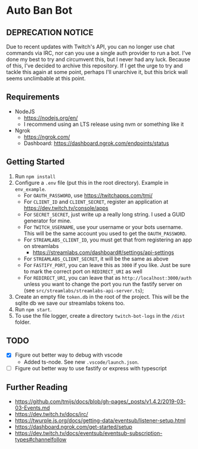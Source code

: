 # Auto Ban Bot

## DEPRECATION NOTICE

Due to recent updates with Twitch's API, you can no longer use chat commands via IRC, nor can you use a single auth provider to run a bot. I've done my best to try and circumvent this, but I never had any luck. Because of this, I've decided to archive this repository. If I get the urge to try and tackle this again at some point, perhaps I'll unarchive it, but this brick wall seems unclimbable at this point.

## Requirements

- NodeJS
    - https://nodejs.org/en/
    - I recommend using an LTS release using nvm or something like it
- Ngrok
    - https://ngrok.com/
    - Dashboard: https://dashboard.ngrok.com/endpoints/status

## Getting Started

1. Run `npm install`
2. Configure a `.env` file (put this in the root directory). Example in `env_example`.
    - For `OAUTH_PASSWORD`, use https://twitchapps.com/tmi/
    - For `CLIENT_ID` and `CLIENT_SECRET`, register an application at https://dev.twitch.tv/console/apps
    - For `SECRET_SECRET`, just write up a really long string. I used a GUID generator for mine.
    - For `TWITCH_USERNAME`, use your username or your bots username. This will be the same account you used to get the `OAUTH_PASSWORD`.
    - For `STREAMLABS_CLIENT_ID`, you must get that from registering an app on streamlabs
      - https://streamlabs.com/dashboard#/settings/api-settings
    - For `STREAMLABS_CLIENT_SECRET`, it will be the same as above
    - For `FASTIFY_PORT`, you can leave this as `3000` if you like. Just be sure to mark the correct port on `REDIRECT_URI` as well
    - For `REDIRECT_URI`, you can leave that as `http://localhost:3000/auth` unless you want to change the port you run the fastify server on (see `src/streamlabs/streamlabs-api-server.ts`);
3. Create an empty file `token.db` in the root of the project. This will be the sqlite db we save our streamlabs tokens too.
4. Run `npm start`.
5. To use the file logger, create a directory `twitch-bot-logs` in the `/dist` folder.

## TODO

- [x] Figure out better way to debug with vscode
    - Added ts-node. See new `.vscode/launch.json`.
- [ ] Figure out better way to use fastify or express with typescript

## Further Reading

- https://github.com/tmijs/docs/blob/gh-pages/_posts/v1.4.2/2019-03-03-Events.md
- https://dev.twitch.tv/docs/irc/
- https://twurple.js.org/docs/getting-data/eventsub/listener-setup.html
- https://dashboard.ngrok.com/get-started/setup
- https://dev.twitch.tv/docs/eventsub/eventsub-subscription-types#channelfollow
